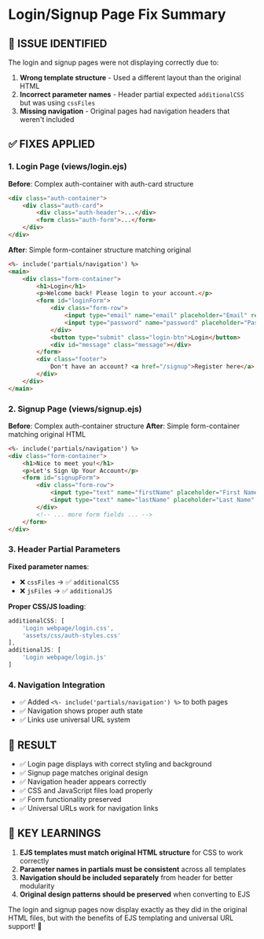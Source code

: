 # Login/Signup Page Fix Summary

## 🐛 ISSUE IDENTIFIED
The login and signup pages were not displaying correctly due to:
1. **Wrong template structure** - Used a different layout than the original HTML
2. **Incorrect parameter names** - Header partial expected `additionalCSS` but was using `cssFiles`
3. **Missing navigation** - Original pages had navigation headers that weren't included

## ✅ FIXES APPLIED

### 1. **Login Page (views/login.ejs)**
**Before**: Complex auth-container with auth-card structure
```html
<div class="auth-container">
    <div class="auth-card">
        <div class="auth-header">...</div>
        <form class="auth-form">...</form>
    </div>
</div>
```

**After**: Simple form-container structure matching original
```html
<%- include('partials/navigation') %>
<main>
    <div class="form-container">      
        <h1>Login</h1>
        <p>Welcome back! Please login to your account.</p>
        <form id="loginForm">
            <div class="form-row">
                <input type="email" name="email" placeholder="Email" required />
                <input type="password" name="password" placeholder="Password" required />
            </div>
            <button type="submit" class="login-btn">Login</button>
            <div id="message" class="message"></div>
        </form>
        <div class="footer">
            Don't have an account? <a href="/signup">Register here</a>
        </div>
    </div>
</main>
```

### 2. **Signup Page (views/signup.ejs)**
**Before**: Complex auth-container structure
**After**: Simple form-container matching original HTML
```html
<%- include('partials/navigation') %>
<div class="form-container">
    <h1>Nice to meet you!</h1>
    <p>Let's Sign Up Your Account</p>
    <form id="signupForm">
        <div class="form-row">
            <input type="text" name="firstName" placeholder="First Name" required>
            <input type="text" name="lastName" placeholder="Last Name" required>
        </div>
        <!-- ... more form fields ... -->
    </form>
</div>
```

### 3. **Header Partial Parameters**
**Fixed parameter names**:
- ❌ `cssFiles` → ✅ `additionalCSS`
- ❌ `jsFiles` → ✅ `additionalJS`

**Proper CSS/JS loading**:
```javascript
additionalCSS: [
    'Login webpage/login.css',
    'assets/css/auth-styles.css'
],
additionalJS: [
    'Login webpage/login.js'
]
```

### 4. **Navigation Integration**
- ✅ Added `<%- include('partials/navigation') %>` to both pages
- ✅ Navigation shows proper auth state
- ✅ Links use universal URL system

## 🎯 RESULT
- ✅ Login page displays with correct styling and background
- ✅ Signup page matches original design
- ✅ Navigation header appears correctly
- ✅ CSS and JavaScript files load properly
- ✅ Form functionality preserved
- ✅ Universal URLs work for navigation links

## 🔧 KEY LEARNINGS
1. **EJS templates must match original HTML structure** for CSS to work correctly
2. **Parameter names in partials must be consistent** across all templates
3. **Navigation should be included separately** from header for better modularity
4. **Original design patterns should be preserved** when converting to EJS

The login and signup pages now display exactly as they did in the original HTML files, but with the benefits of EJS templating and universal URL support! 🎉

